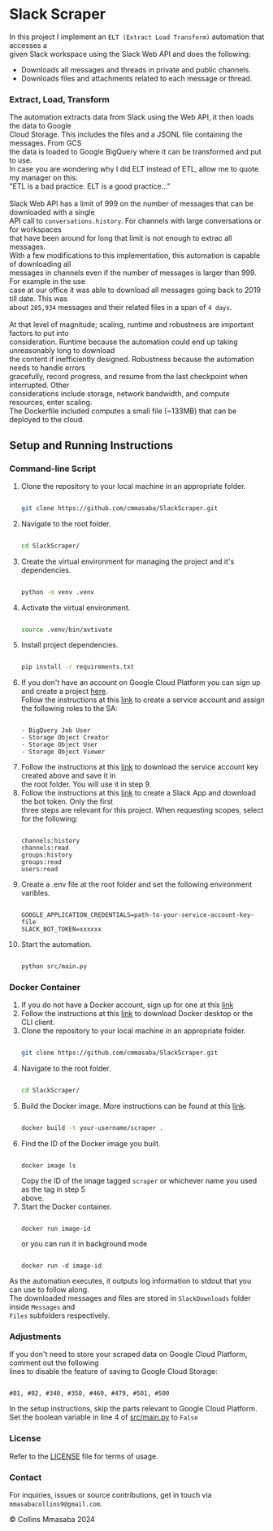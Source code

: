 # Slack Scraper
In this project I implement an `ELT (Extract Load Transform)` automation that accesses a<br>
given Slack workspace using the Slack Web API and does the following:
- Downloads all messages and threads in private and public channels.
- Downloads files and attachments related to each message or thread.

### Extract, Load, Transform
The automation extracts data from Slack using the Web API, it then loads the data to Google<br>
Cloud Storage. This includes the files and a JSONL file containing the messages. From GCS<br>
the data is loaded to Google BigQuery where it can be transformed and put to use.<br>
In case you are wondering why I did ELT instead of ETL, allow me to quote my manager on this:<br>
"ETL is a bad practice. ELT is a good practice..."<br><br>
Slack Web API has a limit of 999 on the number of messages that can be downloaded with a single<br>
API call to `conversations.history`. For channels with large conversations or for workspaces<br>
that have been around for long that limit is not enough to extrac all messages.<br>
With a few modifications to this implementation, this automation is capable of downloading all<br>
messages in channels even if the number of messages is larger than 999. For example in the use<br>
case at our office it was able to download all messages going back to 2019 till date. This was<br>
about `285,934` messages and their related files in a span of `4 days`.<br><br>
At that level of magnitude; scaling, runtime and robustness are important factors to put into<br>
consideration. Runtime because the automation could end up taking unreasonably long to download<br>
the content if inefficiently designed. Robustness because the automation needs to handle errors<br>
gracefully, record progress, and resume from the last checkpoint when interrupted. Other <br>
considerations include storage, network bandwidth, and compute resources, enter scaling.<br>
The Dockerfile included computes a small file (~133MB) that can be deployed to the cloud.<br>

## Setup and Running Instructions
### Command-line Script
1. Clone the repository to your local machine in an appropriate folder.<br>
    ```bash

    git clone https://github.com/cmmasaba/SlackScraper.git

    ```
2. Navigate to the root folder.
    ```bash

    cd SlackScraper/

    ```
3. Create the virtual environment for managing the project and it's dependencies.
    ```bash

    python -m venv .venv

    ```
4. Activate the virtual environment.
    ```bash

    source .venv/bin/avtivate

    ```
5. Install project dependencies.
    ```bash

    pip install -r requirements.txt

    ```
6. If you don't have an account on Google Cloud Platform you can sign up and create a project
   [here](https://cloud.google.com/?hl=en).<br>
   Follow the instructions at this [link](https://cloud.google.com/iam/docs/service-accounts-create#iam-service-accounts-create-console) to create a service account and assign the following roles to the SA:<br>
   ```

   - BigQuery Job User
   - Storage Object Creator
   - Storage Object User
   - Storage Object Viewer

    ```
7. Follow the instructions at this [link](https://cloud.google.com/iam/docs/keys-create-delete) to download the service account key created above and save it in<br> the root folder. You will use it in step 9.
8. Follow the instructions at this [link](https://api.slack.com/quickstart) to create a Slack App and download the bot token. Only the first<br>
three steps are relevant for this project. When requesting scopes, select for the following:
    ```
    
    channels:history
    channels:read
    groups:history
    groups:read
    users:read

    ```
9. Create a .env file at the root folder and set the following environment varibles.
    ```

    GOOGLE_APPLICATION_CREDENTIALS=path-to-your-service-account-key-file
    SLACK_BOT_TOKEN=xxxxxx

    ```
10. Start the automation.
    ```bash

    python src/main.py

    ```

### Docker Container
1. If you do not have a Docker account, sign up for one at this [link](https://app.docker.com/signup)
2. Follow the instructions at this [link](https://docs.docker.com/get-started/get-docker/) to download Docker desktop or the CLI client.
3. Clone the repository to your local machine in an appropriate folder.<br>
    ```bash

    git clone https://github.com/cmmasaba/SlackScraper.git

    ```
4. Navigate to the root folder.
    ```bash

    cd SlackScraper/

    ```
5. Build the Docker image. More instructions can be found at this [link](https://docs.docker.com/get-started/docker-concepts/building-images/build-tag-and-publish-an-image/).
    ```bash

    docker build -t your-username/scraper .

    ```
6. Find the ID of the Docker image you built.
    ```
    
    docker image ls

    ```
    Copy the ID of the image tagged `scraper` or whichever name you used as the tag in step 5<br>above.
7. Start the Docker container.
    ```

    docker run image-id

    ```
    or you can run it in background mode
    ```

    docker run -d image-id

    ```

As the automation executes, it outputs log information to stdout that you can use to follow along.<br>
The downloaded messages and files are stored in `SlackDownloads` folder inside `Messages` and <br>
`Files` subfolders respectively.

### Adjustments
If you don't need to store your scraped data on Google Cloud Platform, comment out the following<br>
lines to disable the feature of saving to Google Cloud Storage:
```

#81, #82, #340, #350, #469, #479, #501, #500

```
In the setup instructions, skip the parts relevant to Google Cloud Platform.<br>
Set the boolean variable in line 4 of [src/main.py](src/main.py) to `False`

### License
Refer to the [LICENSE](LICENSE) file for terms of usage. 

### Contact
For inquiries, issues or source contributions, get in touch via `mmasabacollins9@gmail.com`.

&copy; Collins Mmasaba 2024